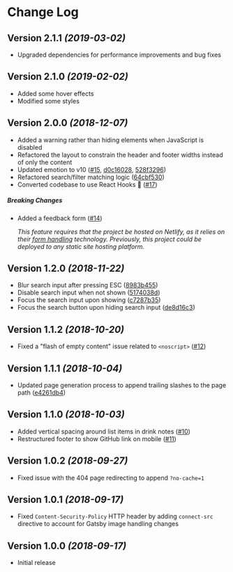 # Change Log

## Version 2.1.1 _(2019-03-02)_

- Upgraded dependencies for performance improvements and bug fixes

## Version 2.1.0 _(2019-02-02)_

- Added some hover effects
- Modified some styles

## Version 2.0.0 _(2018-12-07)_

- Added a warning rather than hiding elements when JavaScript is disabled
- Refactored the layout to constrain the header and footer widths instead of
  only the content
- Updated emotion to v10 ([#15][#15], [d0c16028][d0c16028],
  [528f3296][528f3296])
- Refactored search/filter matching logic ([64cbf530][64cbf530])
- Converted codebase to use React Hooks 🤠 ([#17][#17])

##### Breaking Changes

- Added a feedback form ([#14][#14])

  _This feature requires that the project be hosted on Netlify, as it relies on
  their [form handling][netlify-forms] technology. Previously, this project
  could be deployed to any static site hosting platform._

## Version 1.2.0 _(2018-11-22)_

- Blur search input after pressing ESC ([8983b455][8983b455])
- Disable search input when not shown ([5174038d][5174038d])
- Focus the search input upon showing ([c7287b35][c7287b35])
- Focus the search button upon hiding search input ([de8d16c3][de8d16c3])

## Version 1.1.2 _(2018-10-20)_

- Fixed a "flash of empty content" issue related to `<noscript>` ([#12][#12])

## Version 1.1.1 _(2018-10-04)_

- Updated page generation process to append trailing slashes to the page path
  ([e4261db4][e4261db4])

## Version 1.1.0 _(2018-10-03)_

- Added vertical spacing around list items in drink notes ([#10][#10])
- Restructured footer to show GitHub link on mobile ([#11][#11])

## Version 1.0.2 _(2018-09-27)_

- Fixed issue with the 404 page redirecting to append `?no-cache=1`

## Version 1.0.1 _(2018-09-17)_

- Fixed `Content-Security-Policy` HTTP header by adding `connect-src` directive
  to account for Gatsby image handling changes

## Version 1.0.0 _(2018-09-17)_

- Initial release

[#10]: https://github.com/wKovacs64/drinks/pull/10
[#11]: https://github.com/wKovacs64/drinks/pull/11
[e4261db4]:
  https://github.com/wKovacs64/drinks/commit/e4261db4998a9215b5f2e7e245b4933807c11aef
[#12]: https://github.com/wKovacs64/drinks/pull/12
[8983b455]:
  https://github.com/wKovacs64/drinks/commit/8983b455969a8bcac44997698fc044204e64f52e
[5174038d]:
  https://github.com/wKovacs64/drinks/commit/5174038dac048f7deabc30682633067816846d32
[c7287b35]:
  https://github.com/wKovacs64/drinks/commit/c7287b352f6dc7156b150d959ada5c37ce21bb74
[de8d16c3]:
  https://github.com/wKovacs64/drinks/commit/de8d16c3dd541776133cd436a99c619bede73ae3
[#14]: https://github.com/wKovacs64/drinks/pull/14
[netlify-forms]: https://www.netlify.com/docs/form-handling/
[#15]: https://github.com/wKovacs64/drinks/pull/15
[d0c16028]:
  https://github.com/wKovacs64/drinks/commit/d0c16028a9200faf2842be661ab1df0a219a7bfd
[528f3296]:
  https://github.com/wKovacs64/drinks/commit/528f329633724f1b06a61f2107a69168a8b7726a
[64cbf530]:
  https://github.com/wKovacs64/drinks/commit/64cbf530861839133199d79c8f93a05271eb05b9
[#17]: https://github.com/wKovacs64/drinks/pull/17
